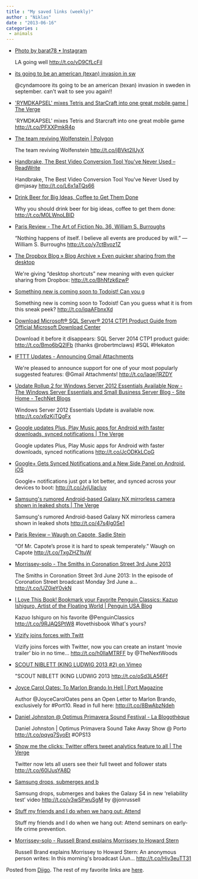```yaml
---
title : "My saved links (weekly)"
author : "Niklas"
date : "2013-06-16"
categories : 
 - animals
---
```


- [Photo by barat78 • Instagram](http://instagram.com/p/ajOTX6AQ-q/)
    
    LA going well http://t.co/vD9CfLcFil
    
- [its going to be an american (texan) invasion in sw](https://www.diigo.com/item/note/yyfb/684b)
    
    @cyndamoore its going to be an american (texan) invasion in sweden in september. can't wait to see you again!!
    
- ['RYMDKAPSEL' mixes Tetris and StarCraft into one great mobile game | The Verge](http://www.theverge.com/2013/6/14/4430828/rymdkapsel-mixes-tetris-and-starcraft-into-one-great-mobile-game)
    
    'RYMDKAPSEL' mixes Tetris and Starcraft into one great mobile game http://t.co/PFXXPmkR4p
    
- [The team reviving Wolfenstein | Polygon](http://www.polygon.com/e3-2013/2013/6/14/4416444/the-team-reviving-wolfenstein)
    
    The team reviving Wolfenstein http://t.co/jBVkt2IUyX
    
- [Handbrake, The Best Video Conversion Tool You've Never Used – ReadWrite](http://readwrite.com/2013/06/14/handbrake-the-best-video-conversion-tool-youve-never-used?awesm=readwr.it_d33)
    
    Handbrake, The Best Video Conversion Tool You've Never Used by @mjasay http://t.co/L6x1aTQs66
    
- [Drink Beer for Big Ideas, Coffee to Get Them Done](http://lifehacker.com/why-you-should-drink-beer-for-big-ideas-coffee-to-get-513262326?utm_campaign=socialflow_lifehacker_twitter&utm_source=lifehacker_twitter&utm_medium=socialflow)
    
    Why you should drink beer for big ideas, coffee to get them done: http://t.co/M0LWnoLBID
    
- [Paris Review - The Art of Fiction No. 36, William S. Burroughs](http://www.theparisreview.org/interviews/4424/the-art-of-fiction-no-36-william-s-burroughs)
    
    “Nothing happens of itself. I believe all events are produced by will.” —William S. Burroughs http://t.co/y7ctBvoz1Z
    
- [The Dropbox Blog » Blog Archive » Even quicker sharing from the desktop](https://blog.dropbox.com/2013/06/even-quicker-sharing-from-the-desktop/)
    
    We're giving “desktop shortcuts” new meaning with even quicker sharing from Dropbox: http://t.co/BhNfzk6zwP
    
- [Something new is coming soon to Todoist! Can you g](https://www.diigo.com/item/note/yyfb/ciea)
    
    Something new is coming soon to Todoist! Can you guess what it is from this sneak peek? http://t.co/iqaAFbnxXd
    
- [Download Microsoft® SQL Server® 2014 CTP1 Product Guide from Official Microsoft Download Center](http://www.microsoft.com/en-us/download/details.aspx?id=39269&utm_source=feedburner&utm_medium=twitter&utm_campaign=Feed:+MicrosoftDownloadCenter+(Microsoft+Download+Center)#tm)
    
    Download it before it disappears: SQL Server 2014 CTP1 product guide: http://t.co/Bmo6bQ2IFb (thanks @robertmclaws) #SQL #Hekaton
    
    
- [IFTTT Updates - Announcing Gmail Attachments](http://updates.ifttt.com/post/52753193458/announcing-gmail-attachments)
    
    We're pleased to announce support for one of your most popularly suggested features: @Gmail Attachments! http://t.co/laqej1RZDY
    
- [Update Rollup 2 for Windows Server 2012 Essentials Available Now - The Windows Server Essentials and Small Business Server Blog - Site Home - TechNet Blogs](http://blogs.technet.com/b/sbs/archive/2013/06/13/update-rollup-2-for-windows-server-2012-essentials-available-now.aspx)
    
    Windows Server 2012 Essentials Update is available now. http://t.co/x6zKiTQgFx
    
- [Google updates Plus, Play Music apps for Android with faster downloads, synced notifications | The Verge](http://www.theverge.com/2013/6/13/4427332/google-updates-plus-play-music-android-with-faster-downloads-synced-notifications)
    
    Google updates Plus, Play Music apps for Android with faster downloads, synced notifications http://t.co/JcODKkLCpG
    
- [Google+ Gets Synced Notifications and a New Side Panel on Android, iOS](http://lifehacker.com/google-app-updated-with-synced-notifications-and-a-new-513158188?utm_campaign=socialflow_lifehacker_twitter&utm_source=lifehacker_twitter&utm_medium=socialflow)
    
    Google+ notifications just got a lot better, and synced across your devices to boot: http://t.co/JvjUIacluy
    
- [Samsung's rumored Android-based Galaxy NX mirrorless camera shown in leaked shots | The Verge](http://www.theverge.com/2013/6/13/4427294/samsung-rumored-galaxy-nx-android-mirrorless-camera-leaked-photos)
    
    Samsung's rumored Android-based Galaxy NX mirrorless camera shown in leaked shots http://t.co/47s4lg0Se1
    
- [Paris Review – Waugh on Capote, Sadie Stein](http://www.theparisreview.org/blog/2013/06/13/waugh-on-capote/)
    
    “Of Mr. Capote’s prose it is hard to speak temperately.” Waugh on Capote http://t.co/TxgZHZ1tuW
    
- [Morrissey-solo - The Smiths in Coronation Street 3rd June 2013](http://www.morrissey-solo.com/content/1295-The-Smiths-in-Coronation-Street-3rd-June-2013)
    
    The Smiths in Coronation Street 3rd June 2013: In the episode of Coronation Street broadcast Monday 3rd June a... http://t.co/UZ0ieY0vkN
    
- [I Love This Book! Bookmark your Favorite Penguin Classics: Kazuo Ishiguro, Artist of the Floating World | Penguin USA Blog](http://www.penguinusablog.com/i-love-this-book-bookmark-your-favorite-penguin-classics-kazuo-ishiguro-artist-of-the-floating-world/)
    
    Kazuo Ishiguro on his favorite @PenguinClassics http://t.co/9RJAQSPtW8 #lovethisbook What's yours?
    
    
- [Vizify joins forces with Twitt](http://t.co/h0llaMTRFF)
    
    Vizify joins forces with Twitter, now you can create an instant ‘movie trailer’ bio in no time... http://t.co/h0llaMTRFF by @TheNextWoods
    
- [SCOUT NIBLETT (KING LUDWIG 2013 #2) on Vimeo](http://vimeo.com/68305892)
    
    "SCOUT NIBLETT (KING LUDWIG 2013 http://t.co/oSd3LA56Ff
    
- [Joyce Carol Oates: To Marlon Brando In Hell | Port Magazine](http://www.port-magazine.com/commentary/joyce-carol-oates-to-marlon-brando-in-hell/)
    
    Author @JoyceCarolOates pens an Open Letter to Marlon Brando, exclusively for #Port10. Read in full here: http://t.co/8BwAbzNdeh
    
    
- [Daniel Johnston @ Optimus Primavera Sound Festival - La Blogothèque](http://www.blogotheque.net/2013/06/13/daniel-johnston-primavera-festival/)
    
    Daniel Johnston | Optimus Primavera Sound Take Away Show @ Porto http://t.co/pqyq7SyoEt #OPS13
    
    
- [Show me the clicks: Twitter offers tweet analytics feature to all | The Verge](http://www.theverge.com/2013/6/13/4426202/twitter-rolls-out-analytics-public)
    
    Twitter now lets all users see their full tweet and follower stats http://t.co/60lJusYA8D
    
- [Samsung drops, submerges and b](http://t.co/v3wSPwuSgM)
    
    Samsung drops, submerges and bakes the Galaxy S4 in new ‘reliability test’ video http://t.co/v3wSPwuSgM by @jonrussell
    
- [Stuff my friends and I do when we hang out: Attend](https://www.diigo.com/item/note/yyfb/btsr)
    
    Stuff my friends and I do when we hang out: Attend seminars on early-life crime prevention.
    
- [Morrissey-solo - Russell Brand explains Morrissey to Howard Stern](http://www.morrissey-solo.com/content/1292-Russell-Brand-explains-Morrissey-to-Howard-Stern)
    
    Russell Brand explains Morrissey to Howard Stern: An anonymous person writes: In this morning's broadcast (Jun... http://t.co/Hiv3euTT31
    

Posted from [Diigo](https://www.diigo.com). The rest of my favorite links are [here](https://www.diigo.com/user/npivic).
